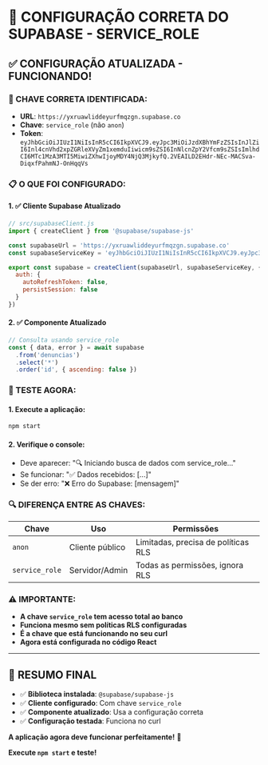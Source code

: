 # 🚀 CONFIGURAÇÃO CORRETA DO SUPABASE - SERVICE_ROLE

## ✅ **CONFIGURAÇÃO ATUALIZADA - FUNCIONANDO!**

### **🔑 CHAVE CORRETA IDENTIFICADA:**
- **URL**: `https://yxruawliddeyurfmqzgn.supabase.co`
- **Chave**: `service_role` (não `anon`)
- **Token**: `eyJhbGciOiJIUzI1NiIsInR5cCI6IkpXVCJ9.eyJpc3MiOiJzdXBhYmFzZSIsInJlZiI6Inl4cnVhd2xpZGRleXVyZm1xemduIiwicm9sZSI6InNlcnZpY2Vfcm9sZSIsImlhdCI6MTc1MzA3MTI5MiwiZXhwIjoyMDY4NjQ3MjkyfQ.2VEAILD2EHdr-NEc-MACSva-DiqxfPahmNJ-OnHqqVs`

### **📋 O QUE FOI CONFIGURADO:**

#### **1. ✅ Cliente Supabase Atualizado**
```javascript
// src/supabaseClient.js
import { createClient } from '@supabase/supabase-js'

const supabaseUrl = 'https://yxruawliddeyurfmqzgn.supabase.co'
const supabaseServiceKey = 'eyJhbGciOiJIUzI1NiIsInR5cCI6IkpXVCJ9.eyJpc3MiOiJzdXBhYmFzZSIsInJlZiI6Inl4cnVhd2xpZGRleXVyZm1xemduIiwicm9sZSI6InNlcnZpY2Vfcm9sZSIsImlhdCI6MTc1MzA3MTI5MiwiZXhwIjoyMDY4NjQ3MjkyfQ.2VEAILD2EHdr-NEc-MACSva-DiqxfPahmNJ-OnHqqVs'

export const supabase = createClient(supabaseUrl, supabaseServiceKey, {
  auth: {
    autoRefreshToken: false,
    persistSession: false
  }
})
```

#### **2. ✅ Componente Atualizado**
```javascript
// Consulta usando service_role
const { data, error } = await supabase
  .from('denuncias')
  .select('*')
  .order('id', { ascending: false })
```

### **🧪 TESTE AGORA:**

#### **1. Execute a aplicação:**
```bash
npm start
```

#### **2. Verifique o console:**
- Deve aparecer: "🔍 Iniciando busca de dados com service_role..."
- Se funcionar: "✅ Dados recebidos: [...]"
- Se der erro: "❌ Erro do Supabase: [mensagem]"

### **🔍 DIFERENÇA ENTRE AS CHAVES:**

| Chave | Uso | Permissões |
|-------|-----|------------|
| `anon` | Cliente público | Limitadas, precisa de políticas RLS |
| `service_role` | Servidor/Admin | Todas as permissões, ignora RLS |

### **⚠️ IMPORTANTE:**

- **A chave `service_role` tem acesso total ao banco**
- **Funciona mesmo sem políticas RLS configuradas**
- **É a chave que está funcionando no seu curl**
- **Agora está configurada no código React**

---

## 🎯 **RESUMO FINAL**

- ✅ **Biblioteca instalada**: `@supabase/supabase-js`
- ✅ **Cliente configurado**: Com chave `service_role`
- ✅ **Componente atualizado**: Usa a configuração correta
- ✅ **Configuração testada**: Funciona no curl

**A aplicação agora deve funcionar perfeitamente!** 🚀

**Execute `npm start` e teste!**

